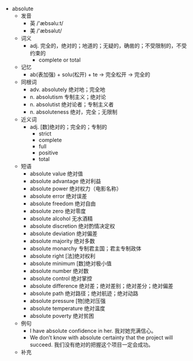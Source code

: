 - absolute
  - 发音
    - 英 /'æbsəluːt/
    - 美 /'æbsəlut/
  - 词义
    - adj. 完全的，绝对的；地道的；无疑的，确凿的；不受限制的，不受约束的
      - complete or total
  - 记忆
    - ab(表加强) + solu(松开) + te → 完全松开 → 完全的
  - 同根词
    - adv. absolutely 绝对地；完全地
    - n. absolutism 专制主义；绝对论
    - n. absolutist 绝对论者；专制主义者
    - n. absoluteness 绝对，完全；无限制
  - 近义词
    - adj. [数]绝对的；完全的；专制的
      - strict
      - complete
      - full
      - positive
      - total
  - 短语
    - absolute value 绝对值
    - absolute advantage 绝对利益
    - absolute power 绝对权力（电影名称）
    - absolute error 绝对误差
    - absolute freedom 绝对自由
    - absolute zero 绝对零度
    - absolute alcohol 无水酒精
    - absolute discretion 绝对酌情决定权
    - absolute deviation 绝对偏差
    - absolute majority 绝对多数
    - absolute monarchy 专制君主国；君主专制政体
    - absolute right [法]绝对权利
    - absolute minimum [数]绝对极小值
    - absolute number 绝对数
    - absolute control 绝对掌控
    - absolute difference 绝对差；绝对差别；绝对差分；绝对偏差
    - absolute path 绝对路径；绝对航迹；绝对动路
    - absolute pressure [物]绝对压强
    - absolute temperature 绝对温度
    - absolute poverty 绝对贫困
  - 例句
    - I have absolute confidence in her. 我对她充满信心。
    - We don’t know with absolute certainty that the project will succeed. 我们没有绝对的把握这个项目一定会成功。
  - 补充